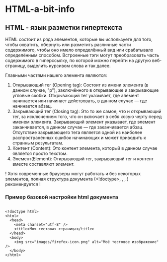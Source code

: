 # HTML-a-bit-info
## HTML - язык разметки гипертекста  
HTML состоит из ряда элементов, которые вы используете для того, чтобы охватить, обернуть или разметить различные части содержимого, чтобы оно имело определённый вид или срабатывало определённым способом. Встроенные тэги могут преобразовать часть содержимого в гиперссылку, по которой можно перейти на другую веб-страницу, выделить курсивом слова и так далее.   


Главными частями нашего элемента являются:  

1. Открывающий тег (Opening tag): Состоит из имени элемента (в данном случае, "p"), заключённого в открывающие и закрывающие угловые скобки. Открывающий тег указывает, где элемент начинается или начинает действовать, в данном случае — где начинается абзац.  
2. Закрывающий тег (Closing tag): Это то же самое, что и открывающий тег, за исключением того, что он включает в себя косую черту перед именем элемента. Закрывающий элемент указывает, где элемент заканчивается, в данном случае — где заканчивается абзац. Отсутствие закрывающего тега является одной из наиболее распространённых ошибок начинающих и может приводить к странным результатам.  
3. Контент (Content): Это контент элемента, который в данном случае является просто текстом.  
4. Элемент(Element): Открывающий тег, закрывающий тег и контент вместе составляют элемент.  

! Хотя современные браузеры могут работать и без некоторых элементов, полная структура документа (<!doctype>, <html>, <head>, <body>) рекомендуется !  

### Пример базовой настройки html документа  
```

<!doctype html>
<html>
  <head>
    <meta charset="utf-8" />
    <title>Моя тестовая страница</title>
  </head>
  <body>
    <img src="images/firefox-icon.png" alt="Моё тестовое изображение" />
  </body>
</html>

```